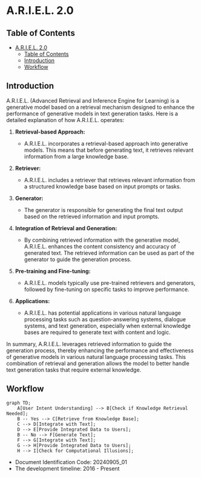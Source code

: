 # A.R.I.E.L. 2.0

## Table of Contents
- [A.R.I.E.L. 2.0](#ariel-20)
  - [Table of Contents](#table-of-contents)
  - [Introduction](#introduction)
  - [Workflow](#workflow)


## Introduction

A.R.I.E.L. (Advanced Retrieval and Inference Engine for Learning) is a generative model based on a retrieval mechanism designed to enhance the performance of generative models in text generation tasks. Here is a detailed explanation of how A.R.I.E.L. operates:

1. **Retrieval-based Approach:**
   - A.R.I.E.L. incorporates a retrieval-based approach into generative models. This means that before generating text, it retrieves relevant information from a large knowledge base.

2. **Retriever:**
   - A.R.I.E.L. includes a retriever that retrieves relevant information from a structured knowledge base based on input prompts or tasks.

3. **Generator:**
   - The generator is responsible for generating the final text output based on the retrieved information and input prompts.

4. **Integration of Retrieval and Generation:**
   - By combining retrieved information with the generative model, A.R.I.E.L. enhances the content consistency and accuracy of generated text. The retrieved information can be used as part of the generator to guide the generation process.

5. **Pre-training and Fine-tuning:**
   - A.R.I.E.L. models typically use pre-trained retrievers and generators, followed by fine-tuning on specific tasks to improve performance.

6. **Applications:**
   - A.R.I.E.L. has potential applications in various natural language processing tasks such as question-answering systems, dialogue systems, and text generation, especially when external knowledge bases are required to generate text with content and logic.

In summary, A.R.I.E.L. leverages retrieved information to guide the generation process, thereby enhancing the performance and effectiveness of generative models in various natural language processing tasks. This combination of retrieval and generation allows the model to better handle text generation tasks that require external knowledge.

## Workflow

```mermaid
graph TD;
    A[User Intent Understanding] --> B[Check if Knowledge Retrieval Needed];
    B -- Yes --> C[Retrieve from Knowledge Base];
    C --> D[Integrate with Text];
    D --> E[Provide Integrated Data to Users];
    B -- No --> F[Generate Text];
    F --> G[Integrate with Text];
    G --> H[Provide Integrated Data to Users];
    H --> I[Check for Computational Illusions];
```

- Document Identification Code: 20240905_01
- The development timeline: 2016 - Present
